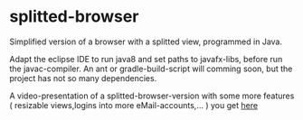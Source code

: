 # splitted-browser
Simplified version of a browser with a splitted view, programmed in Java.

Adapt the eclipse IDE to run java8 and set paths to javafx-libs, before run the javac-compiler.
An ant or gradle-build-script will comming soon, but the project has not so many dependencies.

A video-presentation of a splitted-browser-version with some more features ( resizable views,logins into more eMail-accounts,... ) you get [here](http://www.green-homepages.de/#chess)
